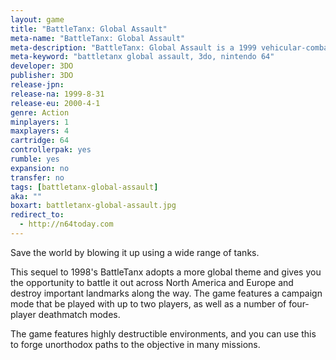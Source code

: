 ```yaml
---
layout: game
title: "BattleTanx: Global Assault"
meta-name: "BattleTanx: Global Assault"
meta-description: "BattleTanx: Global Assault is a 1999 vehicular-combat game developed by 3DO for the Nintendo 64. It is the sequel to BattleTanx."
meta-keyword: "battletanx global assault, 3do, nintendo 64"
developer: 3DO
publisher: 3DO
release-jpn: 
release-na: 1999-8-31
release-eu: 2000-4-1
genre: Action
minplayers: 1
maxplayers: 4
cartridge: 64
controllerpak: yes
rumble: yes
expansion: no
transfer: no
tags: [battletanx-global-assault]
aka: ""
boxart: battletanx-global-assault.jpg
redirect_to:
  - http://n64today.com
---
```


Save the world by blowing it up using a wide range of tanks.

This sequel to 1998's BattleTanx adopts a more global theme and gives you the opportunity to battle it out across North America and Europe and destroy important landmarks along the way. The game features a campaign mode that be played with up to two players, as well as a number of four-player deathmatch modes.

The game features highly destructible environments, and you can use this to forge unorthodox paths to the objective in many missions.
